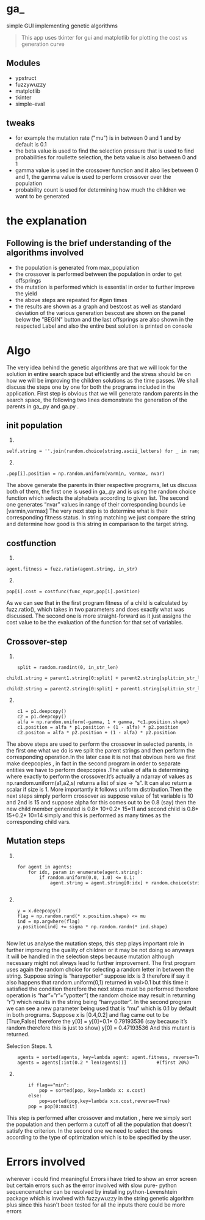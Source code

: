 # ga_
simple GUI implementing genetic algorithms

>This app uses tkinter for gui and matplotlib for plotting the cost vs generation curve

## Modules
* ypstruct
* fuzzywuzzy
* matplotlib
* tkinter
* simple-eval

## tweaks
  * for example the mutation rate ("mu") is in between 0 and 1 and by default is 0.1
  * the beta value is used to find the selection pressure that is used to find probabilities for roullette selection, the beta value is also 
   between 0 and 1
  * gamma value is used in the crossover function and it also lies between 0 and 1, the gamma value is used to perform crossover over
   the population
  * probability count is used for determining how much the children we want to be generated 

# the explanation
 ## Following is the brief understanding of the algorithms involved 
   * the population is generated from max_population 
   * the crossover is performed between the population in order to get offsprings
   * the mutation is performed which is essential in order to further improve the yield
   * the above steps are repeated for #gen times
   * the results are shown as a graph and bestcost as well as standard deviation of the various generation bescost are shown
            on the panel below the "BEGIN" button and the last offsprings are also shown in the respected Label and also the entire best solution
            is printed on console
# Algo
The very idea behind the genetic algorithms are that we will look for the solution in entire search space but efficiently and the stress should be on how we will be improving the children solutions as the time passes.
We shall discuss the steps one by one for both the programs included in the application.
First step is obvious that we will generate random parents in the search space, the following two lines demonstrate the generation of the parents in ga_.py and ga.py .
## init population
1.
```
self.string = ''.join(random.choice(string.ascii_letters) for _ in range(length))
```
2.
```
.pop[i].position = np.random.uniform(varmin, varmax, nvar)
```


The above generate the parents in thier respective programs, let us discuss both of them, the first one is used in ga_.py and is using the random choice function which selects the alphabets according to given list. The second one generates “nvar” values in range of their corresponding bounds i.e [varmin,varmax]
The very next step is to determine what is their corresponding fitness status.
In string matching we just compare the string and determine how good is this string in comparison to the target string.
## costfunction

1.
```
agent.fitness = fuzz.ratio(agent.string, in_str)
```

2.
```
pop[i].cost = costfunc(func_expr,pop[i].position)
```
As we can see that in the first program fitness of a child is calculated by fuzz.ratio(), which takes in two parameters and does exactly what was discussed. The second one is more straight-forward as it just assigns the cost value to be the evaluation of the function for that set of variables. 


## Crossover-step
1.
```
    split = random.randint(0, in_str_len)
    child1.string = parent1.string[0:split] + parent2.string[split:in_str_len]
    child2.string = parent2.string[0:split] + parent1.string[split:in_str_len]
```

2.
```
    c1 = p1.deepcopy()
    c2 = p1.deepcopy()
    alfa = np.random.uniform(-gamma, 1 + gamma, *c1.position.shape)
    c1.position = alfa * p1.position + (1 - alfa) * p2.position
    c2.positon = alfa * p2.position + (1 - alfa) * p2.position
 ```

The above steps are used to perform the crossover in selected parents, in the first one what we do is we split the parent strings and then perform the corresponding operation.In the later case it is not that obvious here we first make deepcopies , in fact in the second program in order to separate entities we have to perform deepcopies .The value of alfa is determining where exactly to perform the crossover.It’s actually a ndarray of values as np.random.uniform(a1,a2,s) returns a list of size -> “s”.
It can also return a scalar if size is 1. More importantly it follows uniform distribution.Then the next steps simply perform crossover as suppose value of 1st  variable is 10 and  2nd is 15 and suppose alpha for this comes out to be 0.8 (say) then the new child member generated is 
0.8* 10+0.2* 15=11 and second child is 0.8* 15+0.2* 10=14
simply and this is performed as many times as the corresponding child vars.

## Mutation steps

1.
```
    for agent in agents:
        for idx, param in enumerate(agent.string):
            if random.uniform(0.0, 1.0) <= 0.1:
                agent.string = agent.string[0:idx] + random.choice(string.ascii_letters) + agent.string[idx + 1:in_str_len]
                
  ```
2.
```
    y = x.deepcopy()
    flag = np.random.rand(* x.position.shape) <= mu
    ind = np.argwhere(flag)
    y.position[ind] += sigma * np.random.randn(* ind.shape)
    
 ```
Now let us analyse the mutation steps, this step plays important role in further improving the quality of children or it may be not doing so anyways it will be handled in the selection steps because mutation although necessary might not always lead to further improvement.
The first program uses again the random choice for selecting a random letter in between the string. Suppose string is “harsypotter” suppose idx is 3 therefore if say it also happens that random.uniform(0,1) returned in val>0.1 but this time it satisfied the condition therefore the next steps must be performed therefore operation is “har”+”r”+”ypotter”( the random choice may result in returning “r”) which results in the string being “harrypotter”.
In the second program we can see a new parameter being used that is “mu” which is 0.1 by default in both programs. 
Suppose x is [0.4,0.2] and flag came out to be [True,False] therefore the
y[0] = y[0]+0.1* 0.79193536                                            (say because it’s random therefore this is just to show)
y[0] =  0.47193536
And this mutant is returned.

Selection Steps.
1.
```
    agents = sorted(agents, key=lambda agent: agent.fitness, reverse=True)
    agents = agents[:int(0.2 * len(agents))]           #(first 20%)
```

2.
```
        if flag=="min":
            pop = sorted(pop, key=lambda x: x.cost)
        else:
            pop=sorted(pop,key=lambda x:x.cost,reverse=True)
        pop = pop[0:maxit]
```


This step is performed after crossover and mutation , here we simply sort the population and then perform a cutoff of all the population that doesn’t satisfy the criterion.
In the second one we need to select the ones according to the type of optimization which is to be specified by the user.

# Errors involved
  wherever i could find meaningful Errors i have tried to show an error screen but certain errors such as the error involved with slow pure-
  python sequencematcher can be resolved by installing python-Levenshtein package which is involved with fuzzywuzzy in the string genetic 
  algorithm plus since this hasn't been tested for all the inputs there could be more errors

